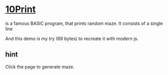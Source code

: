 # [10Print](https://nottgy.github.io/einstain/10Print/index.html)
is a famous BASIC program, that prints random maze.
It consists of a single line

And this demo is my try (69 bytes) to recreate it with modern js.
## hint
Click the page to generate maze.
